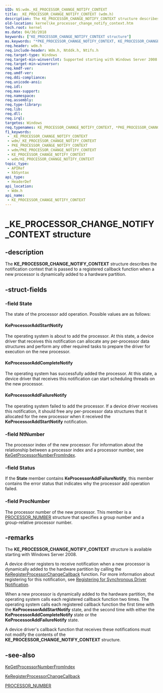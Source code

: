 ```yaml
---
UID: NS:wdm._KE_PROCESSOR_CHANGE_NOTIFY_CONTEXT
title: _KE_PROCESSOR_CHANGE_NOTIFY_CONTEXT (wdm.h)
description: The KE_PROCESSOR_CHANGE_NOTIFY_CONTEXT structure describes the notification context that is passed to a registered callback function when a new processor is dynamically added to a hardware partition.
old-location: kernel\ke_processor_change_notify_context.htm
tech.root: kernel
ms.date: 04/30/2018
keywords: ["KE_PROCESSOR_CHANGE_NOTIFY_CONTEXT structure"]
ms.keywords: "*PKE_PROCESSOR_CHANGE_NOTIFY_CONTEXT, KE_PROCESSOR_CHANGE_NOTIFY_CONTEXT, KE_PROCESSOR_CHANGE_NOTIFY_CONTEXT structure [Kernel-Mode Driver Architecture], PKE_PROCESSOR_CHANGE_NOTIFY_CONTEXT, PKE_PROCESSOR_CHANGE_NOTIFY_CONTEXT structure pointer [Kernel-Mode Driver Architecture], _KE_PROCESSOR_CHANGE_NOTIFY_CONTEXT, kernel.ke_processor_change_notify_context, kstruct_c_dcd6ab01-880a-4a63-bd74-acff53b786d1.xml, wdm/KE_PROCESSOR_CHANGE_NOTIFY_CONTEXT, wdm/PKE_PROCESSOR_CHANGE_NOTIFY_CONTEXT"
req.header: wdm.h
req.include-header: Wdm.h, Ntddk.h, Ntifs.h
req.target-type: Windows
req.target-min-winverclnt: Supported starting with Windows Server 2008.
req.target-min-winversvr: 
req.kmdf-ver: 
req.umdf-ver: 
req.ddi-compliance: 
req.unicode-ansi: 
req.idl: 
req.max-support: 
req.namespace: 
req.assembly: 
req.type-library: 
req.lib: 
req.dll: 
req.irql: 
targetos: Windows
req.typenames: KE_PROCESSOR_CHANGE_NOTIFY_CONTEXT, *PKE_PROCESSOR_CHANGE_NOTIFY_CONTEXT
f1_keywords:
 - _KE_PROCESSOR_CHANGE_NOTIFY_CONTEXT
 - wdm/_KE_PROCESSOR_CHANGE_NOTIFY_CONTEXT
 - PKE_PROCESSOR_CHANGE_NOTIFY_CONTEXT
 - wdm/PKE_PROCESSOR_CHANGE_NOTIFY_CONTEXT
 - KE_PROCESSOR_CHANGE_NOTIFY_CONTEXT
 - wdm/KE_PROCESSOR_CHANGE_NOTIFY_CONTEXT
topic_type:
 - APIRef
 - kbSyntax
api_type:
 - HeaderDef
api_location:
 - Wdm.h
api_name:
 - KE_PROCESSOR_CHANGE_NOTIFY_CONTEXT
---
```


# _KE_PROCESSOR_CHANGE_NOTIFY_CONTEXT structure


## -description

The <b>KE_PROCESSOR_CHANGE_NOTIFY_CONTEXT</b> structure describes the notification context that is passed to a registered callback function when a new processor is dynamically added to a hardware partition.

## -struct-fields

### -field State

The state of the processor add operation. Possible values are as follows:





#### KeProcessorAddStartNotify

The operating system is about to add the processor. At this state, a device driver that receives this notification can allocate any per-processor data structures and perform any other required tasks to prepare the driver for execution on the new processor.



#### KeProcessorAddCompleteNotify

The operating system has successfully added the processor. At this state, a device driver that receives this notification can start scheduling threads on the new processor.



#### KeProcessorAddFailureNotify

The operating system failed to add the processor. If a device driver receives this notification, it should free any per-processor data structures that it allocated for the new processor when it received the <b>KeProcessorAddStartNotify</b> notification.

### -field NtNumber

The processor index of the new processor. For information about the relationship between a processor index and a processor number, see <a href="/windows-hardware/drivers/ddi/wdm/nf-wdm-kegetprocessornumberfromindex">KeGetProcessorNumberFromIndex</a>.

### -field Status

If the <b>State</b> member contains <b>KeProcessorAddFailureNotify</b>, this member contains the error status that indicates why the processor add operation failed.

### -field ProcNumber

The processor number of the new processor. This member is a <a href="/windows-hardware/drivers/ddi/miniport/ns-miniport-_processor_number">PROCESSOR_NUMBER</a> structure that specifies a group number and a group-relative processor number.

## -remarks

The <b>KE_PROCESSOR_CHANGE_NOTIFY_CONTEXT</b> structure is available starting with Windows Server 2008.

A device driver registers to receive notification when a new processor is dynamically added to the hardware partition by calling the <a href="/windows-hardware/drivers/ddi/wdm/nf-wdm-keregisterprocessorchangecallback">KeRegisterProcessorChangeCallback</a> function. For more information about registering for this notification, see <a href="/windows-hardware/drivers/kernel/registering-for-synchronous-driver-notification">Registering for Synchronous Driver Notification</a>.

When a new processor is dynamically added to the hardware partition, the operating system calls each registered callback function two times. The operating system calls each registered callback function the first time with the <b>KeProcessorAddStartNotify</b> state, and the second time with either the <b>KeProcessorAddCompleteNotify</b> state or the <b>KeProcessorAddFailureNotify</b> state.

A device driver's callback function that receives these notifications must not modify the contents of the <b>KE_PROCESSOR_CHANGE_NOTIFY_CONTEXT</b> structure.

## -see-also

<a href="/windows-hardware/drivers/ddi/wdm/nf-wdm-kegetprocessornumberfromindex">KeGetProcessorNumberFromIndex</a>



<a href="/windows-hardware/drivers/ddi/wdm/nf-wdm-keregisterprocessorchangecallback">KeRegisterProcessorChangeCallback</a>



<a href="/windows-hardware/drivers/ddi/miniport/ns-miniport-_processor_number">PROCESSOR_NUMBER</a>
